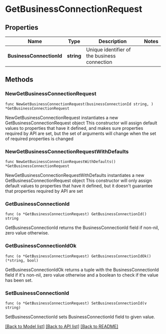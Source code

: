 # GetBusinessConnectionRequest

## Properties

Name | Type | Description | Notes
------------ | ------------- | ------------- | -------------
**BusinessConnectionId** | **string** | Unique identifier of the business connection | 

## Methods

### NewGetBusinessConnectionRequest

`func NewGetBusinessConnectionRequest(businessConnectionId string, ) *GetBusinessConnectionRequest`

NewGetBusinessConnectionRequest instantiates a new GetBusinessConnectionRequest object
This constructor will assign default values to properties that have it defined,
and makes sure properties required by API are set, but the set of arguments
will change when the set of required properties is changed

### NewGetBusinessConnectionRequestWithDefaults

`func NewGetBusinessConnectionRequestWithDefaults() *GetBusinessConnectionRequest`

NewGetBusinessConnectionRequestWithDefaults instantiates a new GetBusinessConnectionRequest object
This constructor will only assign default values to properties that have it defined,
but it doesn't guarantee that properties required by API are set

### GetBusinessConnectionId

`func (o *GetBusinessConnectionRequest) GetBusinessConnectionId() string`

GetBusinessConnectionId returns the BusinessConnectionId field if non-nil, zero value otherwise.

### GetBusinessConnectionIdOk

`func (o *GetBusinessConnectionRequest) GetBusinessConnectionIdOk() (*string, bool)`

GetBusinessConnectionIdOk returns a tuple with the BusinessConnectionId field if it's non-nil, zero value otherwise
and a boolean to check if the value has been set.

### SetBusinessConnectionId

`func (o *GetBusinessConnectionRequest) SetBusinessConnectionId(v string)`

SetBusinessConnectionId sets BusinessConnectionId field to given value.



[[Back to Model list]](../README.md#documentation-for-models) [[Back to API list]](../README.md#documentation-for-api-endpoints) [[Back to README]](../README.md)


